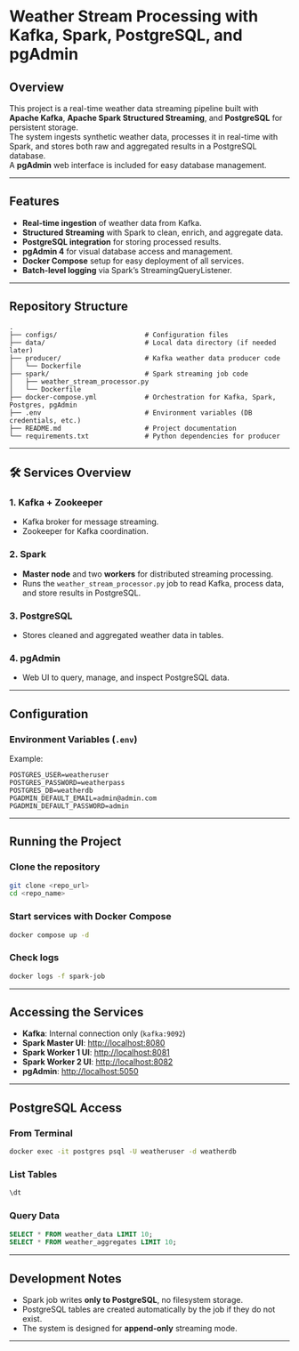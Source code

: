 # Weather Stream Processing with Kafka, Spark, PostgreSQL, and pgAdmin

## Overview
This project is a real-time weather data streaming pipeline built with **Apache Kafka**, **Apache Spark Structured Streaming**, and **PostgreSQL** for persistent storage.  
The system ingests synthetic weather data, processes it in real-time with Spark, and stores both raw and aggregated results in a PostgreSQL database.  
A **pgAdmin** web interface is included for easy database management.

---

## Features
- **Real-time ingestion** of weather data from Kafka.
- **Structured Streaming** with Spark to clean, enrich, and aggregate data.
- **PostgreSQL integration** for storing processed results.
- **pgAdmin 4** for visual database access and management.
- **Docker Compose** setup for easy deployment of all services.
- **Batch-level logging** via Spark’s StreamingQueryListener.

---

## Repository Structure
```
.
├── configs/                      # Configuration files
├── data/                         # Local data directory (if needed later)
├── producer/                     # Kafka weather data producer code
│   └── Dockerfile
├── spark/                        # Spark streaming job code
│   ├── weather_stream_processor.py
│   └── Dockerfile
├── docker-compose.yml            # Orchestration for Kafka, Spark, Postgres, pgAdmin
├── .env                          # Environment variables (DB credentials, etc.)
├── README.md                     # Project documentation
└── requirements.txt              # Python dependencies for producer
```

---

## 🛠 Services Overview
### **1. Kafka + Zookeeper**
- Kafka broker for message streaming.
- Zookeeper for Kafka coordination.

### **2. Spark**
- **Master node** and two **workers** for distributed streaming processing.
- Runs the `weather_stream_processor.py` job to read Kafka, process data, and store results in PostgreSQL.

### **3. PostgreSQL**
- Stores cleaned and aggregated weather data in tables.

### **4. pgAdmin**
- Web UI to query, manage, and inspect PostgreSQL data.

---

## Configuration

### **Environment Variables (`.env`)**
Example:
```
POSTGRES_USER=weatheruser
POSTGRES_PASSWORD=weatherpass
POSTGRES_DB=weatherdb
PGADMIN_DEFAULT_EMAIL=admin@admin.com
PGADMIN_DEFAULT_PASSWORD=admin
```

---

## Running the Project
### Clone the repository
```bash
git clone <repo_url>
cd <repo_name>
```

### Start services with Docker Compose
```bash
docker compose up -d
```

### Check logs
```bash
docker logs -f spark-job
```

---

## Accessing the Services
- **Kafka**: Internal connection only (`kafka:9092`)
- **Spark Master UI**: [http://localhost:8080](http://localhost:8080)
- **Spark Worker 1 UI**: [http://localhost:8081](http://localhost:8081)
- **Spark Worker 2 UI**: [http://localhost:8082](http://localhost:8082)
- **pgAdmin**: [http://localhost:5050](http://localhost:5050)

---

## PostgreSQL Access

### **From Terminal**
```bash
docker exec -it postgres psql -U weatheruser -d weatherdb
```

### **List Tables**
```sql
\dt
```

### **Query Data**
```sql
SELECT * FROM weather_data LIMIT 10;
SELECT * FROM weather_aggregates LIMIT 10;
```

---

## Development Notes
- Spark job writes **only to PostgreSQL**, no filesystem storage.
- PostgreSQL tables are created automatically by the job if they do not exist.
- The system is designed for **append-only** streaming mode.

---


